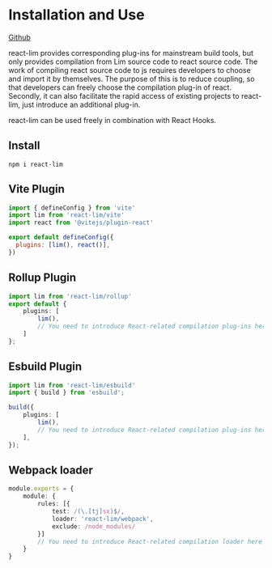 <!--
 * @Author: chenzhongsheng
 * @Date: 2024-07-17 17:24:26
 * @Description: Coding something
-->
# Installation and Use

[Github](https://github.com/lim-f/react-lim)

react-lim provides corresponding plug-ins for mainstream build tools, but only provides compilation from Lim source code to react source code. The work of compiling react source code to js requires developers to choose and import it by themselves. The purpose of this is to reduce coupling, so that developers can freely choose the compilation plug-in of react. Secondly, it can also facilitate the rapid access of existing projects to react-lim, just introduce an additional plug-in.

react-lim can be used freely in combination with React Hooks.

## Install

```
npm i react-lim
```

## Vite Plugin

```js
import { defineConfig } from 'vite'
import lim from 'react-lim/vite'
import react from '@vitejs/plugin-react'

export default defineConfig({
  plugins: [lim(), react()],
})
```

## Rollup Plugin

```ts
import lim from 'react-lim/rollup'
export default {
    plugins: [
        lim(),
        // You need to introduce React-related compilation plug-ins here
    ]
};
```

## Esbuild Plugin

```ts
import lim from 'react-lim/esbuild'
import { build } from 'esbuild';

build({
    plugins: [
        lim(),
        // You need to introduce React-related compilation plug-ins here
    ],
});
```

## Webpack loader

```ts
module.exports = {
    module: {
        rules: [{
            test: /(\.[tj]sx)$/,
            loader: 'react-lim/webpack',
            exclude: /node_modules/
        }]
        // You need to introduce React-related compilation loader here
    }
}
```